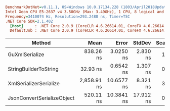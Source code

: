 ``` ini

BenchmarkDotNet=v0.11.1, OS=Windows 10.0.17134.228 (1803/April2018Update/Redstone4)
Intel Xeon CPU E5-2637 v4 3.50GHz (Max: 3.49GHz), 1 CPU, 8 logical and 4 physical cores
Frequency=3410074 Hz, Resolution=293.2488 ns, Timer=TSC
.NET Core SDK=2.1.402
  [Host]     : .NET Core 2.0.9 (CoreCLR 4.6.26614.01, CoreFX 4.6.26614.01), 64bit RyuJIT
  DefaultJob : .NET Core 2.0.9 (CoreCLR 4.6.26614.01, CoreFX 4.6.26614.01), 64bit RyuJIT


```
|                     Method |        Mean |      Error |    StdDev | Scaled | ScaledSD |  Gen 0 |  Gen 1 | Allocated |
|--------------------------- |------------:|-----------:|----------:|-------:|---------:|-------:|-------:|----------:|
|             GuXmlSerialize |   838.26 ns |  3.0250 ns |  2.830 ns |   1.00 |     0.00 | 0.0629 |      - |     400 B |
|      StringBuilderToString |    32.93 ns |  0.6542 ns |  1.307 ns |   0.04 |     0.00 | 0.0432 |      - |     272 B |
|     XmlSerializerSerialize | 2,858.91 ns | 10.6577 ns |  8.321 ns |   3.41 |     0.01 | 0.6294 | 0.0038 |    3984 B |
| JsonConvertSerializeObject |   520.11 ns | 10.3841 ns | 17.912 ns |   0.62 |     0.02 | 0.2041 |      - |    1288 B |
